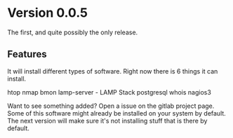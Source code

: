 # Version 0.0.5

The first, and quite possibly the only release.

## Features

It will install different types of software. Right now there is 6 things it can install.

htop
nmap 
bmon
lamp-server - LAMP Stack 
postgresql
whois
nagios3

Want to see something added? Open a issue on the gitlab project page. Some of this 
software might already be installed on your system by default. The next version will
make sure it's not installing stuff that is there by default.
